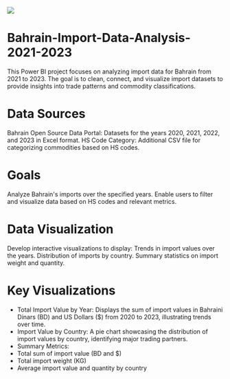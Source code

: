 ![](https://img.freepik.com/premium-photo/bahrain-import-3d-illustration-country-flag-button_839051-7584.jpg)

# Bahrain-Import-Data-Analysis-2021-2023
This Power BI project focuses on analyzing import data for Bahrain from 2021 to 2023. The goal is to clean, connect, and visualize import datasets to provide insights into trade patterns and commodity classifications.

# Data Sources
Bahrain Open Source Data Portal: Datasets for the years 2020, 2021, 2022, and 2023 in Excel format.
HS Code Category: Additional CSV file for categorizing commodities based on HS codes.

# Goals
Analyze Bahrain's imports over the specified years.
Enable users to filter and visualize data based on HS codes and relevant metrics.

# Data Visualization
Develop interactive visualizations to display:
Trends in import values over the years.
Distribution of imports by country.
Summary statistics on import weight and quantity.

# Key Visualizations
- Total Import Value by Year: Displays the sum of import values in Bahraini Dinars (BD) and US Dollars ($) from 2020 to 2023, illustrating trends over time.
- Import Value by Country: A pie chart showcasing the distribution of import values by country, identifying major trading partners.
- Summary Metrics:
- Total sum of import value (BD and $)
- Total import weight (KG)
- Average import value and quantity by country
